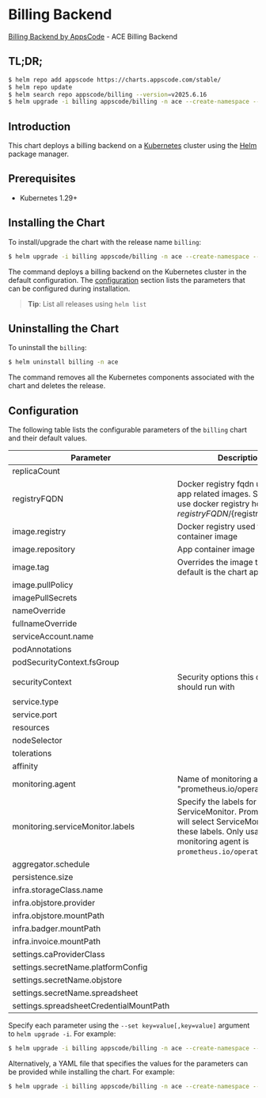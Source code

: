 # Billing Backend

[Billing Backend by AppsCode](https://github.com/appscode-cloud) - ACE Billing Backend

## TL;DR;

```bash
$ helm repo add appscode https://charts.appscode.com/stable/
$ helm repo update
$ helm search repo appscode/billing --version=v2025.6.16
$ helm upgrade -i billing appscode/billing -n ace --create-namespace --version=v2025.6.16
```

## Introduction

This chart deploys a billing backend on a [Kubernetes](http://kubernetes.io) cluster using the [Helm](https://helm.sh) package manager.

## Prerequisites

- Kubernetes 1.29+

## Installing the Chart

To install/upgrade the chart with the release name `billing`:

```bash
$ helm upgrade -i billing appscode/billing -n ace --create-namespace --version=v2025.6.16
```

The command deploys a billing backend on the Kubernetes cluster in the default configuration. The [configuration](#configuration) section lists the parameters that can be configured during installation.

> **Tip**: List all releases using `helm list`

## Uninstalling the Chart

To uninstall the `billing`:

```bash
$ helm uninstall billing -n ace
```

The command removes all the Kubernetes components associated with the chart and deletes the release.

## Configuration

The following table lists the configurable parameters of the `billing` chart and their default values.

|                Parameter                |                                                                             Description                                                                             |                                                                                            Default                                                                                             |
|-----------------------------------------|---------------------------------------------------------------------------------------------------------------------------------------------------------------------|------------------------------------------------------------------------------------------------------------------------------------------------------------------------------------------------|
| replicaCount                            |                                                                                                                                                                     | <code>3</code>                                                                                                                                                                                 |
| registryFQDN                            | Docker registry fqdn used to pull app related images. Set this to use docker registry hosted at ${registryFQDN}/${registry}/${image}                                | <code>ghcr.io</code>                                                                                                                                                                           |
| image.registry                          | Docker registry used to pull app container image                                                                                                                    | <code>appscode</code>                                                                                                                                                                          |
| image.repository                        | App container image                                                                                                                                                 | <code>b3</code>                                                                                                                                                                                |
| image.tag                               | Overrides the image tag whose default is the chart appVersion.                                                                                                      | <code>""</code>                                                                                                                                                                                |
| image.pullPolicy                        |                                                                                                                                                                     | <code>Always</code>                                                                                                                                                                            |
| imagePullSecrets                        |                                                                                                                                                                     | <code>[]</code>                                                                                                                                                                                |
| nameOverride                            |                                                                                                                                                                     | <code>""</code>                                                                                                                                                                                |
| fullnameOverride                        |                                                                                                                                                                     | <code>""</code>                                                                                                                                                                                |
| serviceAccount.name                     |                                                                                                                                                                     | <code>""</code>                                                                                                                                                                                |
| podAnnotations                          |                                                                                                                                                                     | <code>{}</code>                                                                                                                                                                                |
| podSecurityContext.fsGroup              |                                                                                                                                                                     | <code>65534</code>                                                                                                                                                                             |
| securityContext                         | Security options this container should run with                                                                                                                     | <code>{"allowPrivilegeEscalation":false,"capabilities":{"drop":["ALL"]},"readOnlyRootFilesystem":true,"runAsNonRoot":true,"runAsUser":65534,"seccompProfile":{"type":"RuntimeDefault"}}</code> |
| service.type                            |                                                                                                                                                                     | <code>ClusterIP</code>                                                                                                                                                                         |
| service.port                            |                                                                                                                                                                     | <code>80</code>                                                                                                                                                                                |
| resources                               |                                                                                                                                                                     | <code>{}</code>                                                                                                                                                                                |
| nodeSelector                            |                                                                                                                                                                     | <code>{}</code>                                                                                                                                                                                |
| tolerations                             |                                                                                                                                                                     | <code>[]</code>                                                                                                                                                                                |
| affinity                                |                                                                                                                                                                     | <code>{}</code>                                                                                                                                                                                |
| monitoring.agent                        | Name of monitoring agent (eg "prometheus.io/operator")                                                                                                              | <code>""</code>                                                                                                                                                                                |
| monitoring.serviceMonitor.labels        | Specify the labels for ServiceMonitor. Prometheus crd will select ServiceMonitor using these labels. Only usable when monitoring agent is `prometheus.io/operator`. | <code>{}</code>                                                                                                                                                                                |
| aggregator.schedule                     |                                                                                                                                                                     | <code>"0 8 */1 */1 *"</code>                                                                                                                                                                   |
| persistence.size                        |                                                                                                                                                                     | <code>10Gi</code>                                                                                                                                                                              |
| infra.storageClass.name                 |                                                                                                                                                                     | <code>"standard"</code>                                                                                                                                                                        |
| infra.objstore.provider                 |                                                                                                                                                                     | <code>""</code>                                                                                                                                                                                |
| infra.objstore.mountPath                |                                                                                                                                                                     | <code>""</code>                                                                                                                                                                                |
| infra.badger.mountPath                  |                                                                                                                                                                     | <code>/badger</code>                                                                                                                                                                           |
| infra.invoice.mountPath                 |                                                                                                                                                                     | <code>/billing</code>                                                                                                                                                                          |
| settings.caProviderClass                |                                                                                                                                                                     | <code>""</code>                                                                                                                                                                                |
| settings.secretName.platformConfig      |                                                                                                                                                                     | <code>""</code>                                                                                                                                                                                |
| settings.secretName.objstore            |                                                                                                                                                                     | <code>""</code>                                                                                                                                                                                |
| settings.secretName.spreadsheet         |                                                                                                                                                                     | <code>""</code>                                                                                                                                                                                |
| settings.spreadsheetCredentialMountPath |                                                                                                                                                                     | <code>"/data/marketplace-credentials"</code>                                                                                                                                                   |


Specify each parameter using the `--set key=value[,key=value]` argument to `helm upgrade -i`. For example:

```bash
$ helm upgrade -i billing appscode/billing -n ace --create-namespace --version=v2025.6.16 --set replicaCount=3
```

Alternatively, a YAML file that specifies the values for the parameters can be provided while
installing the chart. For example:

```bash
$ helm upgrade -i billing appscode/billing -n ace --create-namespace --version=v2025.6.16 --values values.yaml
```
